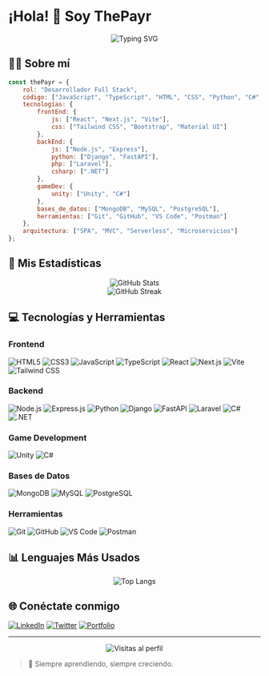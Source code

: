 # ¡Hola! 👋 Soy ThePayr

<div align="center">
  <img src="https://readme-typing-svg.herokuapp.com?font=Fira+Code&weight=600&size=28&duration=3000&pause=1000&color=1F6FEB&center=true&vCenter=true&width=435&lines=Desarrollador+Full+Stack;Apasionado+por+la+tecnolog%C3%ADa;Siempre+aprendiendo" alt="Typing SVG" />
</div>

## 👨‍💻 Sobre mí

```javascript
const thePayr = {
    rol: "Desarrollador Full Stack",
    código: ["JavaScript", "TypeScript", "HTML", "CSS", "Python", "C#", "PHP"],
    tecnologías: {
        frontEnd: {
            js: ["React", "Next.js", "Vite"],
            css: ["Tailwind CSS", "Bootstrap", "Material UI"]
        },
        backEnd: {
            js: ["Node.js", "Express"],
            python: ["Django", "FastAPI"],
            php: ["Laravel"],
            csharp: [".NET"]
        },
        gameDev: {
            unity: ["Unity", "C#"]
        },
        bases_de_datos: ["MongoDB", "MySQL", "PostgreSQL"],
        herramientas: ["Git", "GitHub", "VS Code", "Postman"]
    },
    arquitectura: ["SPA", "MVC", "Serverless", "Microservicios"]
};
```

## 🚀 Mis Estadísticas

<div align="center">
  <img src="https://github-readme-stats.vercel.app/api?username=ThePayr&show_icons=true&theme=github_dark" alt="GitHub Stats" />
</div>

<div align="center">
  <img src="https://github-readme-streak-stats.herokuapp.com/?user=ThePayr&theme=github-dark-blue" alt="GitHub Streak" />
</div>

## 💻 Tecnologías y Herramientas

### Frontend
![HTML5](https://img.shields.io/badge/HTML5-E34F26?style=for-the-badge&logo=html5&logoColor=white)
![CSS3](https://img.shields.io/badge/CSS3-1572B6?style=for-the-badge&logo=css3&logoColor=white)
![JavaScript](https://img.shields.io/badge/JavaScript-F7DF1E?style=for-the-badge&logo=javascript&logoColor=black)
![TypeScript](https://img.shields.io/badge/TypeScript-007ACC?style=for-the-badge&logo=typescript&logoColor=white)
![React](https://img.shields.io/badge/React-20232A?style=for-the-badge&logo=react&logoColor=61DAFB)
![Next.js](https://img.shields.io/badge/Next.js-000000?style=for-the-badge&logo=next.js&logoColor=white)
![Vite](https://img.shields.io/badge/Vite-646CFF?style=for-the-badge&logo=vite&logoColor=white)
![Tailwind CSS](https://img.shields.io/badge/Tailwind_CSS-38B2AC?style=for-the-badge&logo=tailwind-css&logoColor=white)

### Backend
![Node.js](https://img.shields.io/badge/Node.js-43853D?style=for-the-badge&logo=node.js&logoColor=white)
![Express.js](https://img.shields.io/badge/Express.js-404D59?style=for-the-badge)
![Python](https://img.shields.io/badge/Python-14354C?style=for-the-badge&logo=python&logoColor=white)
![Django](https://img.shields.io/badge/Django-092E20?style=for-the-badge&logo=django&logoColor=white)
![FastAPI](https://img.shields.io/badge/FastAPI-009688?style=for-the-badge&logo=fastapi&logoColor=white)
![Laravel](https://img.shields.io/badge/Laravel-FF2D20?style=for-the-badge&logo=laravel&logoColor=white)
![C#](https://img.shields.io/badge/C%23-239120?style=for-the-badge&logo=c-sharp&logoColor=white)
![.NET](https://img.shields.io/badge/.NET-512BD4?style=for-the-badge&logo=dotnet&logoColor=white)

### Game Development
![Unity](https://img.shields.io/badge/Unity-000000?style=for-the-badge&logo=unity&logoColor=white)
![C#](https://img.shields.io/badge/C%23-239120?style=for-the-badge&logo=c-sharp&logoColor=white)

### Bases de Datos
![MongoDB](https://img.shields.io/badge/MongoDB-4EA94B?style=for-the-badge&logo=mongodb&logoColor=white)
![MySQL](https://img.shields.io/badge/MySQL-00000F?style=for-the-badge&logo=mysql&logoColor=white)
![PostgreSQL](https://img.shields.io/badge/PostgreSQL-316192?style=for-the-badge&logo=postgresql&logoColor=white)

### Herramientas
![Git](https://img.shields.io/badge/Git-F05032?style=for-the-badge&logo=git&logoColor=white)
![GitHub](https://img.shields.io/badge/GitHub-100000?style=for-the-badge&logo=github&logoColor=white)
![VS Code](https://img.shields.io/badge/VS_Code-0078D4?style=for-the-badge&logo=visual%20studio%20code&logoColor=white)
![Postman](https://img.shields.io/badge/Postman-FF6C37?style=for-the-badge&logo=postman&logoColor=white)

## 📊 Lenguajes Más Usados

<div align="center">
  <img src="https://github-readme-stats.vercel.app/api/top-langs/?username=ThePayr&layout=compact&theme=github_dark" alt="Top Langs" />
</div>

## 🌐 Conéctate conmigo

[![LinkedIn](https://img.shields.io/badge/LinkedIn-0077B5?style=for-the-badge&logo=linkedin&logoColor=white)](https://linkedin.com/in/tu-perfil)
[![Twitter](https://img.shields.io/badge/Twitter-1DA1F2?style=for-the-badge&logo=twitter&logoColor=white)](https://twitter.com/tu-perfil)
[![Portfolio](https://img.shields.io/badge/Portfolio-FF7139?style=for-the-badge&logo=Firefox-Browser&logoColor=white)](https://tu-portfolio.com)

---

<div align="center">
  <img src="https://komarev.com/ghpvc/?username=ThePayr&color=blue&style=flat-square&label=Visitas+al+Perfil" alt="Visitas al perfil" />
</div>

> 🌱 Siempre aprendiendo, siempre creciendo.
